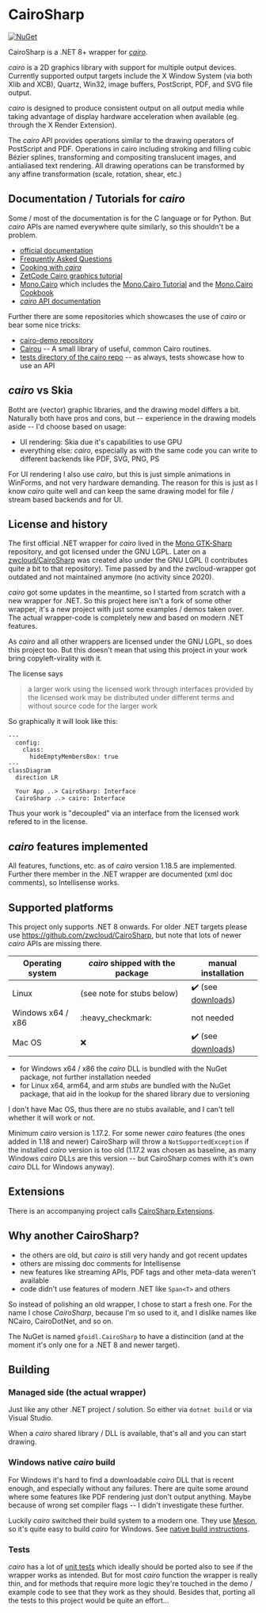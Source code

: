# CairoSharp

[![NuGet](https://img.shields.io/nuget/v/gfoidl.CairoSharp.svg?style=flat-square)](https://www.nuget.org/packages/gfoidl.CairoSharp/)

CairoSharp is a .NET 8+ wrapper for [_cairo_](https://www.cairographics.org/).

_cairo_ is a 2D graphics library with support for multiple output devices. Currently supported output targets include the X Window System (via both Xlib and XCB), Quartz, Win32, image buffers, PostScript, PDF, and SVG file output.

_cairo_ is designed to produce consistent output on all output media while taking advantage of display hardware acceleration when available (eg. through the X Render Extension).

The _cairo_ API provides operations similar to the drawing operators of PostScript and PDF. Operations in cairo including stroking and filling cubic Bézier splines, transforming and compositing translucent images, and antialiased text rendering. All drawing operations can be transformed by any affine transformation (scale, rotation, shear, etc.)

## Documentation / Tutorials for _cairo_

Some / most of the documentation is for the C language or for Python. But _cairo_ APIs are named everywhere quite similarly, so this shouldn't be a problem.

* [official documentation](https://www.cairographics.org/documentation/)
* [Frequently Asked Questions](https://www.cairographics.org/FAQ/)
* [Cooking with _cairo_](https://www.cairographics.org/cookbook/)
* [ZetCode Cairo graphics tutorial](https://zetcode.com/gfx/cairo/)
* [Mono.Cairo](https://www.mono-project.com/docs/tools+libraries/libraries/Mono.Cairo/) which includes the [Mono.Cairo Tutorial](https://www.mono-project.com/docs/tools+libraries/libraries/Mono.Cairo/tutorial/) and the [Mono.Cairo Cookbook](https://www.mono-project.com/docs/tools+libraries/libraries/Mono.Cairo/cookbook/)
* [_cairo_ API documentation](https://www.cairographics.org/manual/)

Further there are some repositories which showcases the use of _cairo_ or bear some nice tricks:
* [cairo-demo repository](https://gitlab.com/cairo/cairo-demos)
* [Cairou](https://github.com/cubicool/cairou) -- A small library of useful, common Cairo routines.
* [tests directory of the cairo repo](https://gitlab.freedesktop.org/cairo/cairo/-/tree/master/test?ref_type=heads) -- as always, tests showcase how to use an API

## _cairo_ vs Skia

Botht are (vector) graphic libraries, and the drawing model differs a bit. Naturally both have pros and cons, but -- experience in the drawing models aside -- I'd choose based on usage:
* UI rendering: Skia due it's capabilities to use GPU
* everything else: _cairo_, especially as with the same code you can write to different backends like PDF, SVG, PNG, PS

For UI rendering I also use _cairo_, but this is just simple animations in WinForms, and not very hardware demanding. The reason for this is just as I know _cairo_ quite well and can keep the same drawing model for file / stream based backends and for UI.

## License and history

The first official .NET wrapper for _cairo_ lived in the [Mono GTK-Sharp](https://github.com/mono/gtk-sharp/tree/main/cairo) repository, and got licensed under the GNU LGPL. Later on a [zwcloud/CairoSharp](https://github.com/zwcloud/CairoSharp) was created also under the GNU LGPL (I contributes quite a bit to that repository).
Time passed by and the zwcloud-wrapper got outdated and not maintained anymore (no activity since 2020).

_cairo_ got some updates in the meantime, so I started from scratch with a new wrapper for .NET. So this project here isn't a fork of some other wrapper, it's a new project with just some examples / demos taken over. The actual wrapper-code is completely new and based on modern .NET features.

As _cairo_ and all other wrappers are licensed under the GNU LGPL, so does this project too. But this doesn't mean that using this project in your work bring copyleft-virality with it.

The license says
> a larger work using the licensed work through interfaces provided by the licensed work may be distributed under different terms and without source code for the larger work

So graphically it will look like this:
```mermaid
---
  config:
    class:
      hideEmptyMembersBox: true
---
classDiagram
  direction LR

  Your App ..> CairoSharp: Interface
  CairoSharp ..> cairo: Interface
```
Thus your work is "decoupled" via an interface from the licensed work refered to in the license.

## _cairo_ features implemented

All features, functions, etc. as of _cairo_ version 1.18.5 are implemented. Further there member in the .NET wrapper are documented (xml doc comments), so Intellisense works.

## Supported platforms

This project only supports .NET 8 onwards. For older .NET targets please use https://github.com/zwcloud/CairoSharp, but note that lots of newer _cairo_ APIs are missing there.

| Operating system  | _cairo_ shipped with the package | manual installation                                                           |
|-------------------|----------------------------------|-------------------------------------------------------------------------------|
| Linux             | (see note for stubs below)       | :heavy_check_mark: (see [downloads](https://www.cairographics.org/download/)) |
| Windows x64 / x86 | :heavy_checkmark:                | not needed                                                                    |
| Mac OS            | :x:                              | :heavy_check_mark: (see [downloads](https://www.cairographics.org/download/)) |

* for Windows x64 / x86 the _cairo_ DLL is bundled with the NuGet package, not further installation needed
* for Linux x64, arm64, and arm _stubs_ are bundled with the NuGet package, that aid in the lookup for the shared library due to versioning

I don't have Mac OS, thus there are no stubs available, and I can't tell whether it will work or not.

Minimum _cairo_ version is 1.17.2. For some newer _cairo_ features (the ones added in 1.18 and newer) CairoSharp will throw a `NotSupportedException` if the installed _cairo_ version is too old (1.17.2 was chosen as baseline, as many Windows _cairo_ DLLs are this version -- but CairoSharp comes with it's own _cairo_ DLL for Windows anyway).

## Extensions

There is an accompanying project calls [CairoSharp.Extensions](source/CairoSharp.Extensions/ReadMe.md).

## Why another CairoSharp?

* the others are old, but _cairo_ is still very handy and got recent updates
* others are missing doc comments for Intellisense
* new features like streaming APIs, PDF tags and other meta-data weren't available
* code didn't use features of modern .NET like `Span<T>` and others

So instead of polishing an old wrapper, I chose to start a fresh one. For the name I chose _CairoSharp_, because I'm so used to it, and I dislike names like NCairo, CairoDotNet, and so on.

The NuGet is named `gfoidl.CairoSharp` to have a distincition (and at the moment it's only one for a .NET 8 and newer target).

## Building

### Managed side (the actual wrapper)

Just like any other .NET project / solution. So either via `dotnet build` or via Visual Studio.

When a _cairo_ shared library / DLL is available, that's all and you can start drawing.

### Windows native _cairo_ build

For Windows it's hard to find a downloadable _cairo_ DLL that is recent enough, and especially without any failures. There are quite some around where some features like PDF rendering just don't output anything. Maybe because of wrong set compiler flags -- I didn't investigate these further.

Luckily _cairo_ switched their build system to a modern one. They use [Meson](https://mesonbuild.com/SimpleStart.html), so it's quite easy to build _cairo_ for Windows. See [native build instructions](./native/ReadMe.md).

### Tests

_cairo_ has a lot of [unit tests](https://gitlab.freedesktop.org/cairo/cairo/-/tree/master/test?ref_type=heads) which ideally should be ported also to see if the wrapper works as intended. But for most _cairo_ function the wrapper is really thin, and for methods that require more logic they're touched in the demo / example code to see that they work as they should. Besides that, porting all the tests to this project would be quite an effort...

